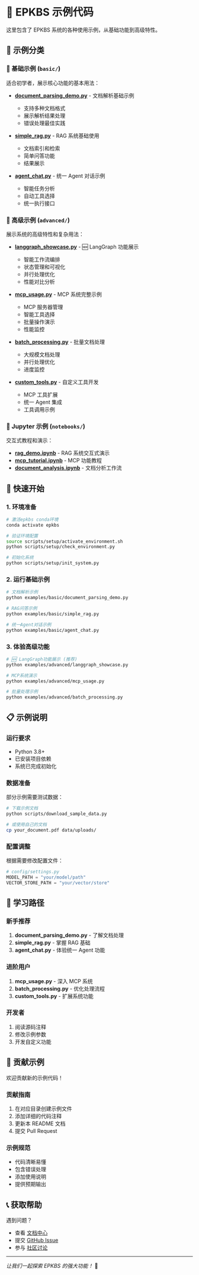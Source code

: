 # 📝 EPKBS 示例代码

这里包含了 EPKBS 系统的各种使用示例，从基础功能到高级特性。

## 📂 示例分类

### 🔰 基础示例 (`basic/`)

适合初学者，展示核心功能的基本用法：

- **[document_parsing_demo.py](basic/document_parsing_demo.py)** - 文档解析基础示例

  - 支持多种文档格式
  - 展示解析结果处理
  - 错误处理最佳实践

- **[simple_rag.py](basic/simple_rag.py)** - RAG 系统基础使用

  - 文档索引和检索
  - 简单问答功能
  - 结果展示

- **[agent_chat.py](basic/agent_chat.py)** - 统一 Agent 对话示例
  - 智能任务分析
  - 自动工具选择
  - 统一执行接口

### 🚀 高级示例 (`advanced/`)

展示系统的高级特性和复杂用法：

- **[langgraph_showcase.py](advanced/langgraph_showcase.py)** - 🆕 LangGraph 功能展示

  - 智能工作流编排
  - 状态管理和可视化
  - 并行处理优化
  - 性能对比分析

- **[mcp_usage.py](advanced/mcp_usage.py)** - MCP 系统完整示例

  - MCP 服务器管理
  - 智能工具选择
  - 批量操作演示
  - 性能监控

- **[batch_processing.py](advanced/batch_processing.py)** - 批量文档处理

  - 大规模文档处理
  - 并行处理优化
  - 进度监控

- **[custom_tools.py](advanced/custom_tools.py)** - 自定义工具开发
  - MCP 工具扩展
  - 统一 Agent 集成
  - 工具调用示例

### 📓 Jupyter 示例 (`notebooks/`)

交互式教程和演示：

- **[rag_demo.ipynb](notebooks/rag_demo.ipynb)** - RAG 系统交互式演示
- **[mcp_tutorial.ipynb](notebooks/mcp_tutorial.ipynb)** - MCP 功能教程
- **[document_analysis.ipynb](notebooks/document_analysis.ipynb)** - 文档分析工作流

## 🚀 快速开始

### 1. 环境准备

```bash
# 激活epkbs conda环境
conda activate epkbs

# 验证环境配置
source scripts/setup/activate_environment.sh
python scripts/setup/check_environment.py

# 初始化系统
python scripts/setup/init_system.py
```

### 2. 运行基础示例

```bash
# 文档解析示例
python examples/basic/document_parsing_demo.py

# RAG问答示例
python examples/basic/simple_rag.py

# 统一Agent对话示例
python examples/basic/agent_chat.py
```

### 3. 体验高级功能

```bash
# 🆕 LangGraph功能展示 (推荐)
python examples/advanced/langgraph_showcase.py

# MCP系统演示
python examples/advanced/mcp_usage.py

# 批量处理示例
python examples/advanced/batch_processing.py
```

## 📋 示例说明

### 运行要求

- Python 3.8+
- 已安装项目依赖
- 系统已完成初始化

### 数据准备

部分示例需要测试数据：

```bash
# 下载示例文档
python scripts/download_sample_data.py

# 或使用自己的文档
cp your_document.pdf data/uploads/
```

### 配置调整

根据需要修改配置文件：

```python
# config/settings.py
MODEL_PATH = "your/model/path"
VECTOR_STORE_PATH = "your/vector/store"
```

## 🎯 学习路径

### 新手推荐

1. **document_parsing_demo.py** - 了解文档处理
2. **simple_rag.py** - 掌握 RAG 基础
3. **agent_chat.py** - 体验统一 Agent 功能

### 进阶用户

1. **mcp_usage.py** - 深入 MCP 系统
2. **batch_processing.py** - 优化处理流程
3. **custom_tools.py** - 扩展系统功能

### 开发者

1. 阅读源码注释
2. 修改示例参数
3. 开发自定义功能

## 🤝 贡献示例

欢迎贡献新的示例代码！

### 贡献指南

1. 在对应目录创建示例文件
2. 添加详细的代码注释
3. 更新本 README 文档
4. 提交 Pull Request

### 示例规范

- 代码清晰易懂
- 包含错误处理
- 添加使用说明
- 提供预期输出

## 📞 获取帮助

遇到问题？

- 查看 [文档中心](../docs/README.md)
- 提交 [GitHub Issue](https://github.com/your-org/epkbs/issues)
- 参与 [社区讨论](https://github.com/your-org/epkbs/discussions)

---

_让我们一起探索 EPKBS 的强大功能！_ 🚀
